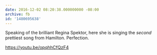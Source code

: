```yaml
---
date: 2016-12-02 08:20:38.000000000 -08:00
archive: fb
id: '1480695638'
---
```


Speaking of the brilliant Regina Spektor, here she is singing the *second* prettiest song from Hamilton. Perfection.

https://youtu.be/opqhhCfQzF4